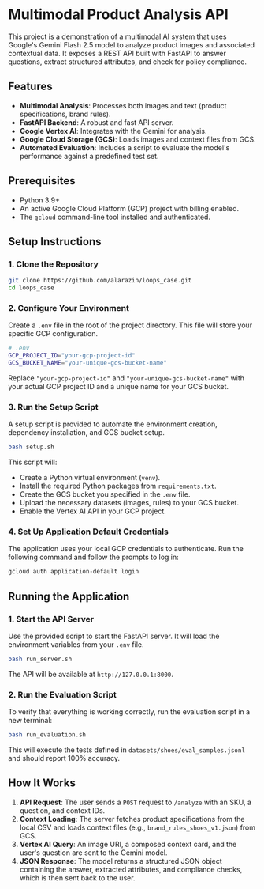 # Multimodal Product Analysis API

This project is a demonstration of a multimodal AI system that uses Google's Gemini Flash 2.5 model to analyze product images and associated contextual data. It exposes a REST API built with FastAPI to answer questions, extract structured attributes, and check for policy compliance.

## Features

- **Multimodal Analysis**: Processes both images and text (product specifications, brand rules).
- **FastAPI Backend**: A robust and fast API server.
- **Google Vertex AI**: Integrates with the Gemini for analysis.
- **Google Cloud Storage (GCS)**: Loads images and context files from GCS.
- **Automated Evaluation**: Includes a script to evaluate the model's performance against a predefined test set.

## Prerequisites

- Python 3.9+
- An active Google Cloud Platform (GCP) project with billing enabled.
- The `gcloud` command-line tool installed and authenticated.

## Setup Instructions

### 1. Clone the Repository

```bash
git clone https://github.com/alarazin/loops_case.git
cd loops_case
```

### 2. Configure Your Environment

Create a `.env` file in the root of the project directory. This file will store your specific GCP configuration.

```bash
# .env
GCP_PROJECT_ID="your-gcp-project-id"
GCS_BUCKET_NAME="your-unique-gcs-bucket-name"
```

Replace `"your-gcp-project-id"` and `"your-unique-gcs-bucket-name"` with your actual GCP project ID and a unique name for your GCS bucket.

### 3. Run the Setup Script

A setup script is provided to automate the environment creation, dependency installation, and GCS bucket setup.

```bash
bash setup.sh
```

This script will:
- Create a Python virtual environment (`venv`).
- Install the required Python packages from `requirements.txt`.
- Create the GCS bucket you specified in the `.env` file.
- Upload the necessary datasets (images, rules) to your GCS bucket.
- Enable the Vertex AI API in your GCP project.

### 4. Set Up Application Default Credentials

The application uses your local GCP credentials to authenticate. Run the following command and follow the prompts to log in:

```bash
gcloud auth application-default login
```

## Running the Application

### 1. Start the API Server

Use the provided script to start the FastAPI server. It will load the environment variables from your `.env` file.

```bash
bash run_server.sh
```

The API will be available at `http://127.0.0.1:8000`.

### 2. Run the Evaluation Script

To verify that everything is working correctly, run the evaluation script in a new terminal:

```bash
bash run_evaluation.sh
```

This will execute the tests defined in `datasets/shoes/eval_samples.jsonl` and should report 100% accuracy.

## How It Works

1.  **API Request**: The user sends a `POST` request to `/analyze` with an SKU, a question, and context IDs.
2.  **Context Loading**: The server fetches product specifications from the local CSV and loads context files (e.g., `brand_rules_shoes_v1.json`) from GCS.
3.  **Vertex AI Query**: An image URI, a composed context card, and the user's question are sent to the Gemini model.
4.  **JSON Response**: The model returns a structured JSON object containing the answer, extracted attributes, and compliance checks, which is then sent back to the user.

